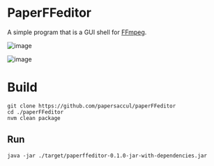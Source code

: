 # PaperFFeditor
A simple program that is a GUI shell for [FFmpeg](https://ffmpeg.org/).

![image](https://github.com/papersaccul/paperFFeditor/assets/59151352/248ac931-cff6-423b-8226-a5bbb282c7b9)

![image](https://github.com/papersaccul/paperFFeditor/assets/59151352/b954b52a-d893-4547-94ea-79d88ff1bdc1)

# Build
```shell
git clone https://github.com/papersaccul/paperFFeditor
cd ./paperFFeditor
nvm clean package
```
## Run
```
java -jar ./target/paperffeditor-0.1.0-jar-with-dependencies.jar
```
